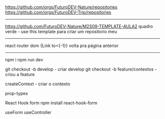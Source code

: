 https://github.com/orgs/FuturoDEV-Nature/repositories
https://github.com/orgs/FuturoDEV-Trip/repositories

****
https://github.com/FuturoDEV-Nature/M2S09-TEMPLATE-AULA2
quadro verde - use this template
para criar um repositorio meu

***
react router dom
{Link to={-1}}
volta pra página anterior

***

npm i
npm run dev

git checkout -b develop - criar develop
git checkout -b feature/contextos - criou a feature

createContext - criar o contexto

prop-types 

React Hook form
npm install react-hook-form

useForm
useController


